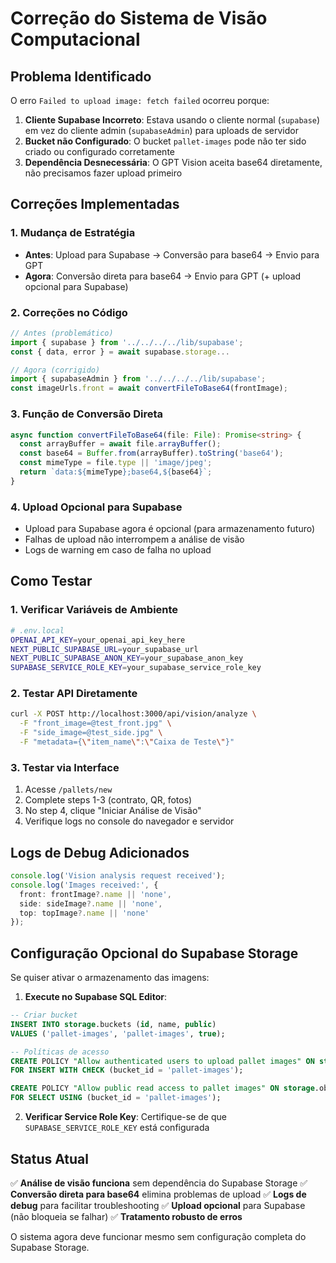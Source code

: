 # Correção do Sistema de Visão Computacional

## Problema Identificado

O erro `Failed to upload image: fetch failed` ocorreu porque:

1. **Cliente Supabase Incorreto**: Estava usando o cliente normal (`supabase`) em vez do cliente admin (`supabaseAdmin`) para uploads de servidor
2. **Bucket não Configurado**: O bucket `pallet-images` pode não ter sido criado ou configurado corretamente
3. **Dependência Desnecessária**: O GPT Vision aceita base64 diretamente, não precisamos fazer upload primeiro

## Correções Implementadas

### 1. **Mudança de Estratégia**
- **Antes**: Upload para Supabase → Conversão para base64 → Envio para GPT
- **Agora**: Conversão direta para base64 → Envio para GPT (+ upload opcional para Supabase)

### 2. **Correções no Código**
```typescript
// Antes (problemático)
import { supabase } from '../../../../lib/supabase';
const { data, error } = await supabase.storage...

// Agora (corrigido)  
import { supabaseAdmin } from '../../../../lib/supabase';
const imageUrls.front = await convertFileToBase64(frontImage);
```

### 3. **Função de Conversão Direta**
```typescript
async function convertFileToBase64(file: File): Promise<string> {
  const arrayBuffer = await file.arrayBuffer();
  const base64 = Buffer.from(arrayBuffer).toString('base64');
  const mimeType = file.type || 'image/jpeg';
  return `data:${mimeType};base64,${base64}`;
}
```

### 4. **Upload Opcional para Supabase**
- Upload para Supabase agora é opcional (para armazenamento futuro)
- Falhas de upload não interrompem a análise de visão
- Logs de warning em caso de falha no upload

## Como Testar

### 1. **Verificar Variáveis de Ambiente**
```bash
# .env.local
OPENAI_API_KEY=your_openai_api_key_here
NEXT_PUBLIC_SUPABASE_URL=your_supabase_url
NEXT_PUBLIC_SUPABASE_ANON_KEY=your_supabase_anon_key
SUPABASE_SERVICE_ROLE_KEY=your_supabase_service_role_key
```

### 2. **Testar API Diretamente**
```bash
curl -X POST http://localhost:3000/api/vision/analyze \
  -F "front_image=@test_front.jpg" \
  -F "side_image=@test_side.jpg" \
  -F "metadata={\"item_name\":\"Caixa de Teste\"}"
```

### 3. **Testar via Interface**
1. Acesse `/pallets/new`
2. Complete steps 1-3 (contrato, QR, fotos)
3. No step 4, clique "Iniciar Análise de Visão"
4. Verifique logs no console do navegador e servidor

## Logs de Debug Adicionados

```typescript
console.log('Vision analysis request received');
console.log('Images received:', {
  front: frontImage?.name || 'none',
  side: sideImage?.name || 'none', 
  top: topImage?.name || 'none'
});
```

## Configuração Opcional do Supabase Storage

Se quiser ativar o armazenamento das imagens:

1. **Execute no Supabase SQL Editor**:
```sql
-- Criar bucket
INSERT INTO storage.buckets (id, name, public)
VALUES ('pallet-images', 'pallet-images', true);

-- Políticas de acesso
CREATE POLICY "Allow authenticated users to upload pallet images" ON storage.objects
FOR INSERT WITH CHECK (bucket_id = 'pallet-images');

CREATE POLICY "Allow public read access to pallet images" ON storage.objects
FOR SELECT USING (bucket_id = 'pallet-images');
```

2. **Verificar Service Role Key**: Certifique-se de que `SUPABASE_SERVICE_ROLE_KEY` está configurada

## Status Atual

✅ **Análise de visão funciona** sem dependência do Supabase Storage
✅ **Conversão direta para base64** elimina problemas de upload
✅ **Logs de debug** para facilitar troubleshooting
✅ **Upload opcional** para Supabase (não bloqueia se falhar)
✅ **Tratamento robusto de erros**

O sistema agora deve funcionar mesmo sem configuração completa do Supabase Storage.
